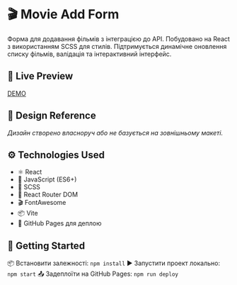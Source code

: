 # 🎬 Movie Add Form

Форма для додавання фільмів з інтеграцією до API. Побудовано на React з використанням SCSS для стилів. Підтримується динамічне оновлення списку фільмів, валідація та інтерактивний інтерфейс.

## 🔗 Live Preview

[DEMO](https://kostivkostiv.github.io/Movie-add-form/)

## 🎨 Design Reference

*Дизайн створено власноруч або не базується на зовнішньому макеті.*

## ⚙️ Technologies Used

- ⚛️ React  
- 🧠 JavaScript (ES6+)  
- 🎨 SCSS  
- 🧩 React Router DOM  
- 🎬 FontAwesome  
- 📦 Vite  
- 🚀 GitHub Pages для деплою

## 🚀 Getting Started


📦 Встановити залежності:
`npm install`
▶️ Запустити проект локально:
`npm start`
📤 Задеплоїти на GitHub Pages:
`npm run deploy`
